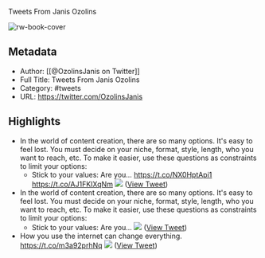 Tweets From Janis Ozolins

![rw-book-cover](https://pbs.twimg.com/profile_images/1602909741872726017/UKMyxJDD.jpg)

## Metadata
- Author: [[@OzolinsJanis on Twitter]]
- Full Title: Tweets From Janis Ozolins
- Category: #tweets
- URL: https://twitter.com/OzolinsJanis

## Highlights
- In the world of content creation, there are so many options. It's easy to feel lost. You must decide on your niche, format, style, length, who you want to reach, etc.
  To make it easier, use these questions as constraints to limit your options:
  - Stick to your values: Are you… https://t.co/NX0HptApi1 https://t.co/AJ1FKIXqNm
  ![](https://pbs.twimg.com/media/FyLUMuiXwAAYULX.png) ([View Tweet](https://twitter.com/OzolinsJanis/status/1667128148146765826))
- In the world of content creation, there are so many options. It's easy to feel lost. You must decide on your niche, format, style, length, who you want to reach, etc.
  To make it easier, use these questions as constraints to limit your options:
  - Stick to your values: Are you… 
  ![](https://pbs.twimg.com/media/FyLUMuiXwAAYULX.png) ([View Tweet](https://twitter.com/OzolinsJanis/status/1667128148146765826))
- How you use the internet can change everything. https://t.co/m3a92prhNq
  ![](https://pbs.twimg.com/media/FzTVbCoaAAEKxtA.png) ([View Tweet](https://twitter.com/OzolinsJanis/status/1672196028928495617))
